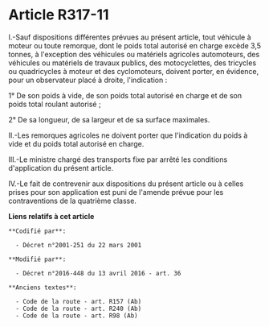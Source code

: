 # Article R317-11

I.-Sauf dispositions différentes prévues au présent article, tout véhicule à moteur ou toute remorque, dont le poids total
autorisé en charge excède 3,5 tonnes,          à l'exception des véhicules ou matériels agricoles automoteurs, des véhicules
ou matériels de travaux publics, des motocyclettes, des tricycles ou quadricycles à moteur et des cyclomoteurs, doivent
porter, en évidence, pour un observateur placé à droite, l'indication : 

1° De son poids à vide, de son poids total autorisé en charge et de son poids total roulant autorisé ; 

2° De sa longueur, de sa largeur et de sa surface maximales. 

II.-Les remorques agricoles ne doivent porter que l'indication du poids à vide et du poids total autorisé en charge. 

III.-Le ministre chargé des transports fixe par arrêté les conditions d'application du présent article. 

IV.-Le fait de contrevenir aux dispositions du présent article ou à celles prises pour son application est puni de l'amende
prévue pour les contraventions de la quatrième classe.

**Liens relatifs à cet article**

	**Codifié par**:

	  - Décret n°2001-251 du 22 mars 2001

	**Modifié par**:

	  - Décret n°2016-448 du 13 avril 2016 - art. 36

	**Anciens textes**:

	  - Code de la route - art. R157 (Ab)
	  - Code de la route - art. R240 (Ab)
	  - Code de la route - art. R98 (Ab)
